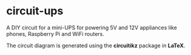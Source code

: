 # circuit-ups
A DIY circuit for a mini-UPS for powering 5V and 12V appliances like phones, Raspberry Pi and WiFi routers.

The circuit diagram is generated using the **circuitikz** package in **LaTeX**.
